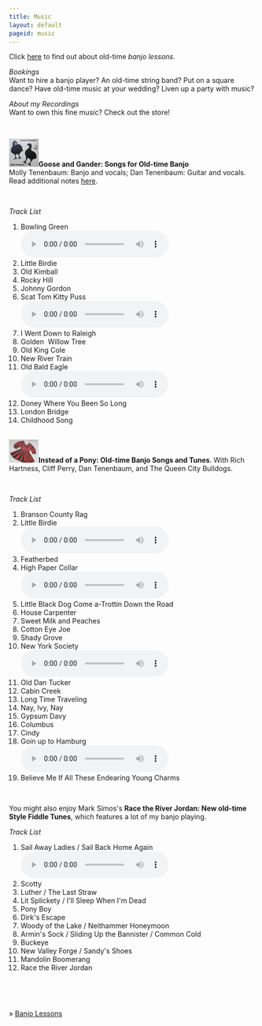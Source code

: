 ```yaml
---
title: Music
layout: default
pageid: music
---
```


<script>
$( document ).ready(function() {
	var addr = String.fromCharCode(109, 98, 116, 101, 110, 110, 121, 64, 103, 109, 97, 105, 108, 46, 99, 111, 109);
	var html = "<a href='mailto:" + addr + "'>Email me.</a>"
	$("#emailaddress").html(html);
});
</script>


<p>Click <a href="banjo-lessons.html">here</a> to find out about old-time <em>banjo lessons</em>.</p>
<p><em>Bookings</em><br />
Want to hire a banjo player? An old-time string band? Put on a square dance? Have old-time music at your wedding? Liven up a party with music? <span id="emailaddress"></span></p>
<p style="text-align: left;"><em>About my Recordings</em><br />
Want to own this fine music? Check out the store!</p>
<p style="text-align: left;">&nbsp;</p>
<p><strong><img width="60" height="57" alt="" class="imgBorder floatL" src="../uploads/images/Goose&#32;and&#32;Gander.jpg" />Goose and Gander: Songs for Old-time Banjo</strong><br />
Molly Tenenbaum: Banjo and vocals; Dan Tenenbaum: Guitar and vocals.<br />
Read additional notes <a href="/music/GooseAndGanderNotes.html" rel="Text_Window" title="Goose and Gander Notes">here</a>.</p>
<p>&nbsp;</p>
<p><em>Track List</em></p>
<ol>
    <li>Bowling Green&nbsp;
			<div>
				<audio controls>
					<source src='/uploads/mp3/01 Bowling Green.mp3'>
					Your browser does not support the audio element.
					Please use an HTML5-compatible browser.
				</audio>
			</div>
		</li>
    <li>Little Birdie</li>
    <li>Old Kimball</li>
    <li>Rocky Hill</li>
    <li>Johnny Gordon</li>
		<li>Scat Tom Kitty Puss&nbsp;
			<div>
				<audio controls>
					<source src='/uploads/mp3/06 Scat Tom Kitty Puss.mp3'>
					Your browser does not support the audio element.
					Please use an HTML5-compatible browser.
				</audio>
			</div>
		</li>
    <li>I Went Down to Raleigh</li>
    <li>Golden &nbsp;Willow Tree</li>
    <li>Old King Cole</li>
    <li>New River Train</li>
		<li>Old Bald Eagle&nbsp;
			<div>
				<audio controls>
					<source src='/uploads/mp3/11 Old Bald Eagle.mp3'>
					Your browser does not support the audio element.
					Please use an HTML5-compatible browser.
				</audio>
			</div>
		</li>
    <li>Doney Where You Been So Long</li>
    <li>London Bridge&nbsp;</li>
    <li>Childhood Song<br />
    &nbsp;</li>
</ol>
<p><strong><img width="60" height="47" alt="" class="imgBorder floatL" src="../uploads/images/Instead&#32;of&#32;a&#32;Pony.jpg" />Instead of a Pony: Old-time Banjo Songs and Tunes</strong>. With Rich Hartness, Cliff Perry, Dan Tenenbaum, and The Queen City Bulldogs.</p>
<p>&nbsp;</p>
<p><em>Track List</em></p>
<ol>
    <li>Branson County Rag&nbsp;</li>
		<li>Little Birdie&nbsp;
			<div>
				<audio controls>
					<source src='/uploads/mp3/01 02 Little Birdie.mp3'>
					Your browser does not support the audio element.
					Please use an HTML5-compatible browser.
				</audio>
			</div>
		</li>
    <li>Featherbed</li>
		<li>High Paper Collar&nbsp;
			<div>
				<audio controls>
					<source src='/uploads/mp3/01 04 High Paper Collar.mp3'>
					Your browser does not support the audio element.
					Please use an HTML5-compatible browser.
				</audio>
			</div>
		</li>
    <li>Little Black Dog Come a-Trottin Down the Road</li>
    <li>House Carpenter</li>
    <li>Sweet Milk and Peaches</li>
    <li>Cotton Eye Joe</li>
    <li>Shady Grove</li>
		<li>New York Society&nbsp;
			<div>
				<audio controls>
					<source src='/uploads/mp3/01 10 New York Society.mp3'>
					Your browser does not support the audio element.
					Please use an HTML5-compatible browser.
				</audio>
			</div>
		</li>
    <li>Old Dan Tucker</li>
    <li>Cabin Creek</li>
    <li>Long Time Traveling</li>
    <li>Nay, Ivy, Nay</li>
    <li>Gypsum Davy</li>
    <li>Columbus</li>
    <li>Cindy</li>
		<li>Goin up to Hamburg&nbsp;
			<div>
				<audio controls>
					<source src="/uploads/mp3/01 18 Goin' Up To Hamburg.mp3">
					Your browser does not support the audio element.
					Please use an HTML5-compatible browser.
				</audio>
			</div>
		</li>
    <li>Believe Me If All These Endearing Young Charms</li>
</ol>
<p>&nbsp;</p>
<p>You might also enjoy Mark Simos's&nbsp;<strong style="font-weight: bold;">Race the River Jordan: New old-</strong><strong>time Style Fiddle Tunes</strong>, which features a lot of my banjo playing.</p>
<p><em>Track List</em></p>
<ol>
	<li>Sail Away Ladies / Sail Back Home Again&nbsp;
		<div>
				<audio controls>
					<source src='/uploads/mp3/01 Sail Away Ladies_Sail Back Home Again.mp3'>
					Your browser does not support the audio element.
					Please use an HTML5-compatible browser.
				</audio>
			</div>
	</li>
    <li>Scotty</li>
    <li>Luther / The Last Straw</li>
    <li>Lit Splickety / I'll Sleep When I'm Dead&nbsp;</li>
    <li>Pony Boy</li>
    <li>Dirk's Escape</li>
    <li>Woody of the Lake / Neithammer Honeymoon</li>
    <li>Armin's Sock / Sliding Up the Bannister / Common Cold</li>
    <li>Buckeye</li>
    <li>New Valley Forge / Sandy's Shoes</li>
    <li>Mandolin Boomerang</li>
    <li>Race the River Jordan</li>
</ol>
<p>&nbsp;</p>
<p>&nbsp;</p>
<p>&raquo;&nbsp;<a href="banjo-lessons.html">Banjo Lessons</a></p>
